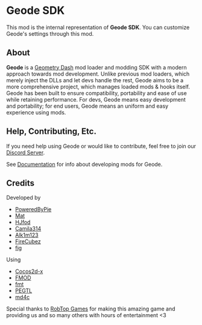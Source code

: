 # Geode SDK
 
This mod is the internal representation of **Geode SDK**. You can customize Geode's settings through this mod.

## About

**Geode** is a [Geometry Dash](https://store.steampowered.com/app/322170/Geometry_Dash/) mod loader and modding SDK with a modern approach towards mod development. Unlike previous mod loaders, which merely inject the DLLs and let devs handle the rest, Geode aims to be a more comprehensive project, which manages loaded mods & hooks itself. Geode has been built to ensure compatibility, portability and ease of use while retaining performance. For devs, Geode means easy development and portability; for end users, Geode means an uniform and easy experience using mods.

## Help, Contributing, Etc.

If you need help using Geode or would like to contribute, feel free to join our [Discord Server](https://discord.gg/9e43WMKzhp).

See [Documentation](https://geode-sdk.github.io/docs) for info about developing mods for Geode.

## Credits

Developed by

 * [PoweredByPie](https://github.com/poweredbypie/)
 * [Mat](https://github.com/matcool/)
 * [HJfod](user:104257)
 * [Camila314](https://github.com/camila314/)
 * [Alk1m123](https://github.com/altalk23/)
 * [FireCubez](https://github.com/FireCubez)
 * [fig](https://github.com/FigmentBoy)

Using

 * [Cocos2d-x](https://github.com/cocos2d/cocos2d-x/tree/cocos2d-x-2.2.3)
 * [FMOD](https://www.fmod.com/)
 * [fmt](https://fmt.dev/latest/index.html)
 * [PEGTL](https://github.com/taocpp/PEGTL)
 * [md4c](https://github.com/mity/md4c)

Special thanks to [RobTop Games](https://twitter.com/RobTopGames/) for making this amazing game and providing us and so many others with hours of entertainment <3
